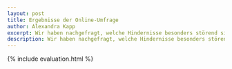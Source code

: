 ```yaml
---
layout: post
title: Ergebnisse der Online-Umfrage
author: Alexandra Kapp
excerpt: Wir haben nachgefragt, welche Hindernisse besonders störend sind und welche häufig vorkommen.
description: Wir haben nachgefragt, welche Hindernisse besonders störend sind und welche häufig vorkommen.
---
```


{% include evaluation.html %}